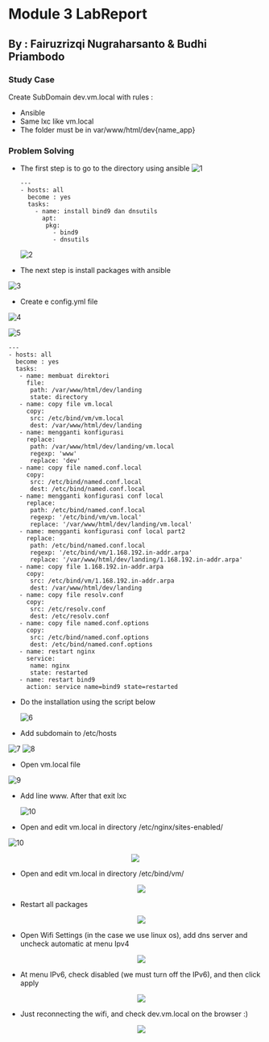 # **Module 3 LabReport**

## **By : Fairuzrizqi Nugraharsanto & Budhi Priambodo**

### **Study Case**

Create SubDomain dev.vm.local with rules :

* Ansible
* Same lxc like vm.local
* The folder must be in var/www/html/dev{name_app}



### **Problem Solving**

* The first step is to go to the directory using ansible
![1](https://user-images.githubusercontent.com/92350603/146415140-495139c7-9b63-4310-9c56-03ea95afcee4.png)


  ```
  ---
  - hosts: all
    become : yes
    tasks:
      - name: install bind9 dan dnsutils
        apt:
         pkg:
           - bind9
           - dnsutils
  ```
  ![2](https://user-images.githubusercontent.com/92350603/146415273-a21d1f4d-3f51-4b16-9767-f370a064208f.png)


* The next step is install packages with ansible

 ![3](https://user-images.githubusercontent.com/92350603/146415223-e119bf3a-509c-4d19-8245-5f3cffaa062f.png)


* Create e config.yml file

 ![4](https://user-images.githubusercontent.com/92350603/146415401-17515268-6d33-4031-8951-115ba54fd6e6.png)

 ![5](https://user-images.githubusercontent.com/92350603/146421722-8a51d026-e671-4c24-8c25-9afdd40d457a.png)

  ```
  ---
  - hosts: all
    become : yes
    tasks:
     - name: membuat direktori
       file:
        path: /var/www/html/dev/landing
        state: directory
     - name: copy file vm.local
       copy:
        src: /etc/bind/vm/vm.local
        dest: /var/www/html/dev/landing
     - name: mengganti konfigurasi
       replace:
        path: /var/www/html/dev/landing/vm.local
        regexp: 'www'
        replace: 'dev'
     - name: copy file named.conf.local
       copy:
        src: /etc/bind/named.conf.local
        dest: /etc/bind/named.conf.local
     - name: mengganti konfigurasi conf local
       replace:
        path: /etc/bind/named.conf.local
        regexp: '/etc/bind/vm/vm.local'
        replace: '/var/www/html/dev/landing/vm.local'
     - name: mengganti konfigurasi conf local part2
       replace:
        path: /etc/bind/named.conf.local
        regexp: '/etc/bind/vm/1.168.192.in-addr.arpa'
        replace: '/var/www/html/dev/landing/1.168.192.in-addr.arpa'
     - name: copy file 1.168.192.in-addr.arpa
       copy:
        src: /etc/bind/vm/1.168.192.in-addr.arpa
        dest: /var/www/html/dev/landing
     - name: copy file resolv.conf
       copy:
        src: /etc/resolv.conf
        dest: /etc/resolv.conf
     - name: copy file named.conf.options
       copy:
        src: /etc/bind/named.conf.options
        dest: /etc/bind/named.conf.options
     - name: restart nginx
       service:
        name: nginx
        state: restarted
     - name: restart bind9
       action: service name=bind9 state=restarted
  ```

* Do the installation using the script below

  ![6](https://user-images.githubusercontent.com/92350603/146415589-e7dfd6f2-b746-466e-b7fc-d971d3dffefa.png)

  
* Add subdomain to /etc/hosts

 ![7](https://user-images.githubusercontent.com/92350603/146421586-81af8d8c-fb2d-4a62-84d3-2e78cabae05a.png)
 ![8](https://user-images.githubusercontent.com/92350603/146421769-c7d37948-2cda-456d-9eb1-c5d0b67d7cf3.png)

* Open vm.local file

 ![9](https://user-images.githubusercontent.com/92350603/146421787-bb2a3786-2fe3-445c-b8f2-fe70a0ce6714.png)


* Add line www. After that exit lxc

  ![10](https://user-images.githubusercontent.com/92350603/146421825-89138cfd-18fc-4c24-981b-160aa8c921e2.png)
 

* Open and edit vm.local in directory /etc/nginx/sites-enabled/

 ![10](https://user-images.githubusercontent.com/92350603/146421825-89138cfd-18fc-4c24-981b-160aa8c921e2.png)


  <p align="center">
        	<img src= "https://github.com/acid99/Sistem-Administrasi-Server/blob/main/assets/laprak3/2021-12-15_10.png?raw=true">
  </p>
  
* Open and edit vm.local in directory /etc/bind/vm/

  <p align="center">
        	<img src= "https://github.com/acid99/Sistem-Administrasi-Server/blob/main/assets/laprak3/2021-12-16.png?raw=true">
  </p>

* Restart all packages

  <p align="center">
        	<img src= "https://github.com/acid99/Sistem-Administrasi-Server/blob/main/assets/laprak3/2021-12-16_1.png?raw=true">
  </p>

- Open Wifi Settings (in the case we use linux os), add dns server and uncheck automatic at menu Ipv4

  <p align="center">
        	<img src= "https://github.com/acid99/Sistem-Administrasi-Server/blob/main/assets/laprak3/2021-12-16_3.png?raw=true">
  </p>

- At menu IPv6, check disabled (we must turn off the IPv6), and then click apply

  <p align="center">
        	<img src= "https://github.com/acid99/Sistem-Administrasi-Server/blob/main/assets/laprak3/2021-12-16_4.png?raw=true">
  </p>

- Just reconnecting the wifi, and check dev.vm.local on the browser :)

  <p align="center">
        	<img src= "https://github.com/acid99/Sistem-Administrasi-Server/blob/main/assets/laprak3/2021-12-16_2.png?raw=true">
  </p>
